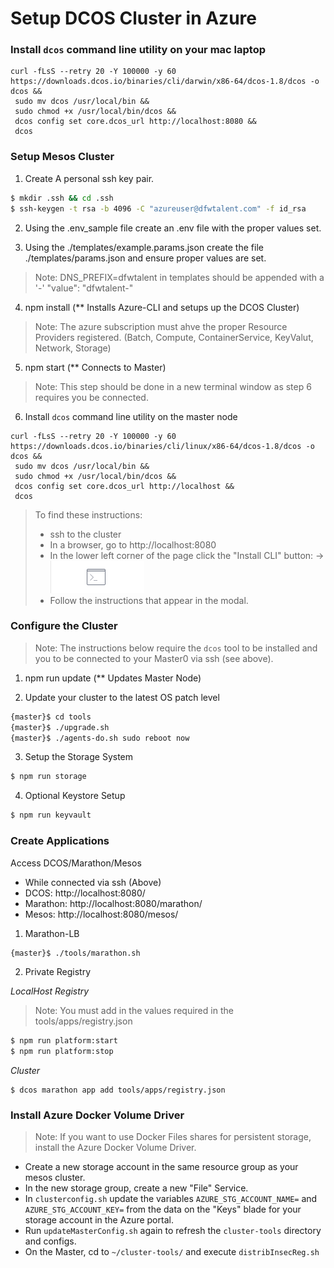 # Setup DCOS Cluster in Azure

### Install `dcos` command line utility on your mac laptop
```
curl -fLsS --retry 20 -Y 100000 -y 60 https://downloads.dcos.io/binaries/cli/darwin/x86-64/dcos-1.8/dcos -o dcos && 
 sudo mv dcos /usr/local/bin && 
 sudo chmod +x /usr/local/bin/dcos && 
 dcos config set core.dcos_url http://localhost:8080 && 
 dcos
```

### Setup Mesos Cluster

1. Create A personal ssh key pair.

```bash
$ mkdir .ssh && cd .ssh
$ ssh-keygen -t rsa -b 4096 -C "azureuser@dfwtalent.com" -f id_rsa
```

2. Using the .env_sample file create an .env file with the proper values set.

3. Using the ./templates/example.params.json create the file ./templates/params.json and ensure proper values are set.
  >Note: DNS_PREFIX=dfwtalent in templates should be appended with a '-'  "value": "dfwtalent-"

4. npm install  (** Installs Azure-CLI and setups up the DCOS Cluster)
  >Note: The azure subscription must ahve the proper Resource Providers registered. (Batch, Compute, ContainerService, KeyValut, Network, Storage)

5. npm start (** Connects to Master)
  >Note: This step should be done in a new terminal window as step 6 requires you be connected.

6. Install `dcos` command line utility on the master node
```
curl -fLsS --retry 20 -Y 100000 -y 60 https://downloads.dcos.io/binaries/cli/linux/x86-64/dcos-1.8/dcos -o dcos && 
 sudo mv dcos /usr/local/bin && 
 sudo chmod +x /usr/local/bin/dcos && 
 dcos config set core.dcos_url http://localhost && 
 dcos
```

>To find these instructions:
>* ssh to the cluster
>* In a browser, go to http://localhost:8080
>* In the lower left corner of the page click the "Install CLI" button: ->  ![Install CLI Button](images/commandline.png)
>* Follow the instructions that appear in the modal.


### Configure the Cluster
>Note: The instructions below require the `dcos` tool to be installed and you to be connected to your Master0 via ssh (see above).

1. npm run update (** Updates Master Node)

2. Update your cluster to the latest OS patch level

```bash
{master}$ cd tools
{master}$ ./upgrade.sh
{master}$ ./agents-do.sh sudo reboot now
```

3. Setup the Storage System

```bash
$ npm run storage
```

4. Optional Keystore Setup

```bash
$ npm run keyvault
```


### Create Applications

Access DCOS/Marathon/Mesos  
  * While connected via ssh (Above)
  * DCOS: http://localhost:8080/
  * Marathon: http://localhost:8080/marathon/
  * Mesos: http://localhost:8080/mesos/

1. Marathon-LB

```bash
{master}$ ./tools/marathon.sh
```

2. Private Registry

_LocalHost Registry_

>Note:  You must add in the values required in the tools/apps/registry.json

```bash
$ npm run platform:start
$ npm run platform:stop
```


_Cluster_

```
$ dcos marathon app add tools/apps/registry.json
```

### Install Azure Docker Volume Driver
>Note: If you want to use Docker Files shares for persistent storage, install the Azure Docker Volume Driver.


* Create a new storage account in the same resource group as your mesos cluster.
* In the new storage group, create a new "File" Service.
* In `clusterconfig.sh` update the variables `AZURE_STG_ACCOUNT_NAME=` and `AZURE_STG_ACCOUNT_KEY=` from the data on the "Keys" blade for your storage account in the Azure portal.
* Run `updateMasterConfig.sh` again to refresh the `cluster-tools` directory and configs.
* On the Master, cd to `~/cluster-tools/` and execute `distribInsecReg.sh`